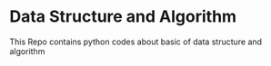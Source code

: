 # Data Structure and Algorithm

This Repo contains python codes about basic of data structure and algorithm
